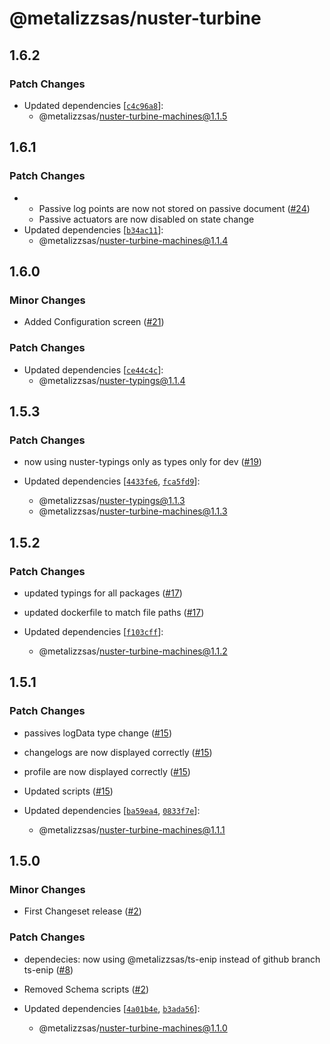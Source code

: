 # @metalizzsas/nuster-turbine

## 1.6.2

### Patch Changes

- Updated dependencies [[`c4c96a8`](https://github.com/metalizzsas/NusterKit/commit/c4c96a85b6e39bfc4d68d69f1490fdacc2f763de)]:
  - @metalizzsas/nuster-turbine-machines@1.1.5

## 1.6.1

### Patch Changes

- - Passive log points are now not stored on passive document ([#24](https://github.com/metalizzsas/NusterKit/pull/24))
  - Passive actuators are now disabled on state change
- Updated dependencies [[`b34ac11`](https://github.com/metalizzsas/NusterKit/commit/b34ac11ea88dd97e9f77e66e9884bc70f93ad0cb)]:
  - @metalizzsas/nuster-turbine-machines@1.1.4

## 1.6.0

### Minor Changes

- Added Configuration screen ([#21](https://github.com/metalizzsas/NusterKit/pull/21))

### Patch Changes

- Updated dependencies [[`ce44c4c`](https://github.com/metalizzsas/NusterKit/commit/ce44c4c4d4587d099118216f519efca21f1a2bb5)]:
  - @metalizzsas/nuster-typings@1.1.4

## 1.5.3

### Patch Changes

- now using nuster-typings only as types only for dev ([#19](https://github.com/metalizzsas/NusterKit/pull/19))

- Updated dependencies [[`4433fe6`](https://github.com/metalizzsas/NusterKit/commit/4433fe642002a5295577e51a05c02f6171d40bd9), [`fca5fd9`](https://github.com/metalizzsas/NusterKit/commit/fca5fd9ad203c9652d90b32b8a3ebbb56ce66f12)]:
  - @metalizzsas/nuster-typings@1.1.3
  - @metalizzsas/nuster-turbine-machines@1.1.3

## 1.5.2

### Patch Changes

- updated typings for all packages ([#17](https://github.com/metalizzsas/NusterKit/pull/17))

- updated dockerfile to match file paths ([#17](https://github.com/metalizzsas/NusterKit/pull/17))

- Updated dependencies [[`f103cff`](https://github.com/metalizzsas/NusterKit/commit/f103cffe1910673d108a7021eee29d7d3fac8833)]:
  - @metalizzsas/nuster-turbine-machines@1.1.2

## 1.5.1

### Patch Changes

- passives logData type change ([#15](https://github.com/metalizzsas/NusterKit/pull/15))

- changelogs are now displayed correctly ([#15](https://github.com/metalizzsas/NusterKit/pull/15))

- profile are now displayed correctly ([#15](https://github.com/metalizzsas/NusterKit/pull/15))

- Updated scripts ([#15](https://github.com/metalizzsas/NusterKit/pull/15))

- Updated dependencies [[`ba59ea4`](https://github.com/metalizzsas/NusterKit/commit/ba59ea4f136284456aff7e409de18a6cf2460be1), [`0833f7e`](https://github.com/metalizzsas/NusterKit/commit/0833f7e26cea4ca58ec86b8aa7982bb94fdc670b)]:
  - @metalizzsas/nuster-turbine-machines@1.1.1

## 1.5.0

### Minor Changes

- First Changeset release ([#2](https://github.com/metalizzsas/NusterKit/pull/2))

### Patch Changes

- dependecies: now using @metalizzsas/ts-enip instead of github branch ts-enip ([#8](https://github.com/metalizzsas/NusterKit/pull/8))

- Removed Schema scripts ([#2](https://github.com/metalizzsas/NusterKit/pull/2))

- Updated dependencies [[`4a01b4e`](https://github.com/metalizzsas/NusterKit/commit/4a01b4e30f67ddb76af16e69090b906e6a250a0c), [`b3ada56`](https://github.com/metalizzsas/NusterKit/commit/b3ada5642854f3bf462649d4a230643ee26480bb)]:
  - @metalizzsas/nuster-turbine-machines@1.1.0
